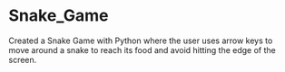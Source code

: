 # Snake_Game
Created a Snake Game with Python where the user uses arrow keys to move around a snake to reach its food and avoid hitting the edge of the screen.
